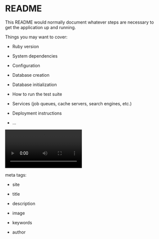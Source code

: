# README

This README would normally document whatever steps are necessary to get the
application up and running.

Things you may want to cover:

* Ruby version

* System dependencies

* Configuration

* Database creation

* Database initialization

* How to run the test suite

* Services (job queues, cache servers, search engines, etc.)

* Deployment instructions

* ...



<video controls width="250" class="rounded-lg">
  <source src="<%= asset_path("Download.mp4") %>" type="video/mp4">
</video>

meta tags:

  * site

  * title
  * description
  * image
  
  * keywords
  * author
